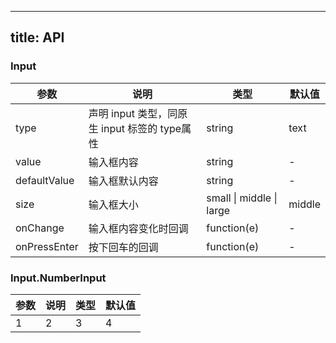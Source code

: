 <!--
 * @Description: 
 * @Author: linchaoting
 * @Date: 2020-11-13 16:24:57
 * @LastEditTime: 2021-03-03 19:36:04
-->

---
title: API
---
### Input

| 参数 | 说明 | 类型 | 默认值 | 
| --- | --- | --- | --- | 
| type | 声明 input 类型，同原生 input 标签的 type属性 | string | text |
| value | 输入框内容 | string | - |
| defaultValue | 输入框默认内容 | string | - |
| size | 输入框大小 | small \| middle \| large | middle |
| onChange | 输入框内容变化时回调 | function(e) | - |
| onPressEnter | 按下回车的回调 | function(e) | - |
  
### Input.NumberInput

| 参数 | 说明 | 类型 | 默认值 | 
| --- | --- | --- | --- | 
| 1 | 2 | 3 | 4 |


